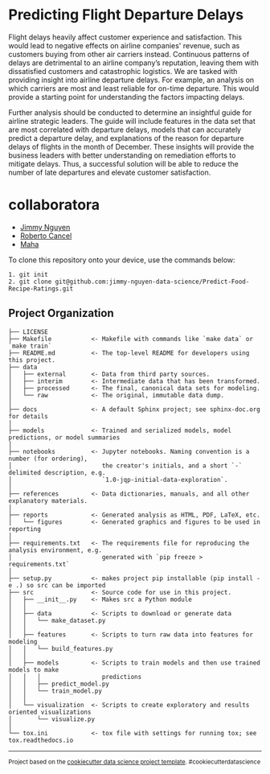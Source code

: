 Predicting Flight Departure Delays
==============================

Flight delays heavily affect customer experience and satisfaction. This would lead to negative effects on airline companies' revenue, such as customers buying from other air carriers instead. Continuous patterns of delays are detrimental to an airline company’s reputation, leaving them with dissatisfied customers and catastrophic logistics. We are tasked with providing insight into airline departure delays. For example, an analysis on which carriers are most and least reliable for on-time departure. This would provide a starting point for understanding the factors impacting delays. 

Further analysis should be conducted to determine an insightful guide for airline strategic leaders. The guide will include features in the data set that are most correlated with departure delays, models that can accurately predict a departure delay, and explanations of the reason for departure delays of flights in the month of December. These insights will provide the business leaders with better understanding on remediation efforts to mitigate delays. Thus, a successful solution will be able to reduce the number of late departures and elevate customer satisfaction.


# collaboratora  
- [Jimmy Nguyen](https://github.com/jimmy-nguyen-data-science)
- [Roberto Cancel](https://github.com/rcancel3)
- [Maha]()


To clone this repository onto your device, use the commands below:

	1. git init
	2. git clone git@github.com:jimmy-nguyen-data-science/Predict-Food-Recipe-Ratings.git


Project Organization
------------

    ├── LICENSE
    ├── Makefile           <- Makefile with commands like `make data` or `make train`
    ├── README.md          <- The top-level README for developers using this project.
    ├── data
    │   ├── external       <- Data from third party sources.
    │   ├── interim        <- Intermediate data that has been transformed.
    │   ├── processed      <- The final, canonical data sets for modeling.
    │   └── raw            <- The original, immutable data dump.
    │
    ├── docs               <- A default Sphinx project; see sphinx-doc.org for details
    │
    ├── models             <- Trained and serialized models, model predictions, or model summaries
    │
    ├── notebooks          <- Jupyter notebooks. Naming convention is a number (for ordering),
    │                         the creator's initials, and a short `-` delimited description, e.g.
    │                         `1.0-jqp-initial-data-exploration`.
    │
    ├── references         <- Data dictionaries, manuals, and all other explanatory materials.
    │
    ├── reports            <- Generated analysis as HTML, PDF, LaTeX, etc.
    │   └── figures        <- Generated graphics and figures to be used in reporting
    │
    ├── requirements.txt   <- The requirements file for reproducing the analysis environment, e.g.
    │                         generated with `pip freeze > requirements.txt`
    │
    ├── setup.py           <- makes project pip installable (pip install -e .) so src can be imported
    ├── src                <- Source code for use in this project.
    │   ├── __init__.py    <- Makes src a Python module
    │   │
    │   ├── data           <- Scripts to download or generate data
    │   │   └── make_dataset.py
    │   │
    │   ├── features       <- Scripts to turn raw data into features for modeling
    │   │   └── build_features.py
    │   │
    │   ├── models         <- Scripts to train models and then use trained models to make
    │   │   │                 predictions
    │   │   ├── predict_model.py
    │   │   └── train_model.py
    │   │
    │   └── visualization  <- Scripts to create exploratory and results oriented visualizations
    │       └── visualize.py
    │
    └── tox.ini            <- tox file with settings for running tox; see tox.readthedocs.io


--------

<p><small>Project based on the <a target="_blank" href="https://drivendata.github.io/cookiecutter-data-science/">cookiecutter data science project template</a>. #cookiecutterdatascience</small></p>
